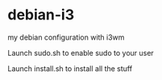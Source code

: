 # debian-i3

my debian configuration with i3wm

Launch sudo.sh to enable sudo to your user

Launch install.sh to install all the stuff
